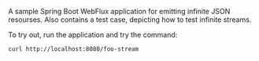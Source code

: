 A sample Spring Boot WebFlux application for emitting infinite JSON resourses. Also contains a test case, depicting how to test infinite streams.

To try out, run the application and try the command:

```
curl http://localhost:8080/foo-stream
```